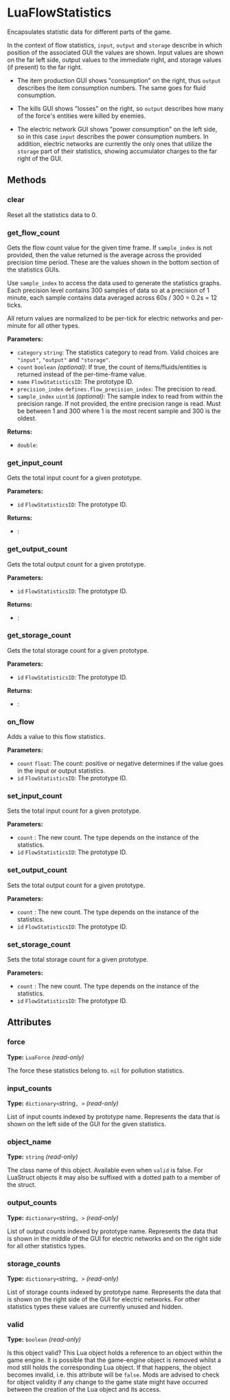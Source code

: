 # LuaFlowStatistics

Encapsulates statistic data for different parts of the game.

In the context of flow statistics, `input`, `output` and `storage` describe in which position of the associated GUI the values are shown. Input values are shown on the far left side, output values to the immediate right, and storage values (if present) to the far right.

- The item production GUI shows "consumption" on the right, thus `output` describes the item consumption numbers. The same goes for fluid consumption.

- The kills GUI shows "losses" on the right, so `output` describes how many of the force's entities were killed by enemies.

- The electric network GUI shows "power consumption" on the left side, so in this case `input` describes the power consumption numbers. In addition, electric networks are currently the only ones that utilize the `storage` part of their statistics, showing accumulator charges to the far right of the GUI.

## Methods

### clear

Reset all the statistics data to 0.

### get_flow_count

Gets the flow count value for the given time frame. If `sample_index` is not provided, then the value returned is the average across the provided precision time period. These are the values shown in the bottom section of the statistics GUIs.

Use `sample_index` to access the data used to generate the statistics graphs. Each precision level contains 300 samples of data so at a precision of 1 minute, each sample contains data averaged across 60s / 300 = 0.2s = 12 ticks.

All return values are normalized to be per-tick for electric networks and per-minute for all other types.

**Parameters:**

- `category` `string`: The statistics category to read from. Valid choices are `"input"`, `"output"` and `"storage"`.
- `count` `boolean` _(optional)_: If true, the count of items/fluids/entities is returned instead of the per-time-frame value.
- `name` `FlowStatisticsID`: The prototype ID.
- `precision_index` `defines.flow_precision_index`: The precision to read.
- `sample_index` `uint16` _(optional)_: The sample index to read from within the precision range. If not provided, the entire precision range is read. Must be between 1 and 300 where 1 is the most recent sample and 300 is the oldest.

**Returns:**

- `double`: 

### get_input_count

Gets the total input count for a given prototype.

**Parameters:**

- `id` `FlowStatisticsID`: The prototype ID.

**Returns:**

- : 

### get_output_count

Gets the total output count for a given prototype.

**Parameters:**

- `id` `FlowStatisticsID`: The prototype ID.

**Returns:**

- : 

### get_storage_count

Gets the total storage count for a given prototype.

**Parameters:**

- `id` `FlowStatisticsID`: The prototype ID.

**Returns:**

- : 

### on_flow

Adds a value to this flow statistics.

**Parameters:**

- `count` `float`: The count: positive or negative determines if the value goes in the input or output statistics.
- `id` `FlowStatisticsID`: The prototype ID.

### set_input_count

Sets the total input count for a given prototype.

**Parameters:**

- `count` : The new count. The type depends on the instance of the statistics.
- `id` `FlowStatisticsID`: The prototype ID.

### set_output_count

Sets the total output count for a given prototype.

**Parameters:**

- `count` : The new count. The type depends on the instance of the statistics.
- `id` `FlowStatisticsID`: The prototype ID.

### set_storage_count

Sets the total storage count for a given prototype.

**Parameters:**

- `count` : The new count. The type depends on the instance of the statistics.
- `id` `FlowStatisticsID`: The prototype ID.

## Attributes

### force

**Type:** `LuaForce` _(read-only)_

The force these statistics belong to. `nil` for pollution statistics.

### input_counts

**Type:** `dictionary<`string`, >` _(read-only)_

List of input counts indexed by prototype name. Represents the data that is shown on the left side of the GUI for the given statistics.

### object_name

**Type:** `string` _(read-only)_

The class name of this object. Available even when `valid` is false. For LuaStruct objects it may also be suffixed with a dotted path to a member of the struct.

### output_counts

**Type:** `dictionary<`string`, >` _(read-only)_

List of output counts indexed by prototype name. Represents the data that is shown in the middle of the GUI for electric networks and on the right side for all other statistics types.

### storage_counts

**Type:** `dictionary<`string`, >` _(read-only)_

List of storage counts indexed by prototype name. Represents the data that is shown on the right side of the GUI for electric networks. For other statistics types these values are currently unused and hidden.

### valid

**Type:** `boolean` _(read-only)_

Is this object valid? This Lua object holds a reference to an object within the game engine. It is possible that the game-engine object is removed whilst a mod still holds the corresponding Lua object. If that happens, the object becomes invalid, i.e. this attribute will be `false`. Mods are advised to check for object validity if any change to the game state might have occurred between the creation of the Lua object and its access.

